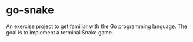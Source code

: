 # go-snake
An exercise project to get familiar with the Go programming language. The goal is to implement a terminal Snake game.
